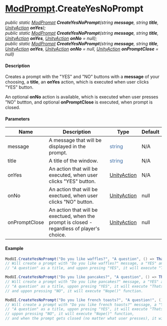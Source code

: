 # [ModPrompt](API/MSCLoader/ModPrompt.md).CreateYesNoPrompt

*public static [ModPrompt](API/MSCLoader/ModPrompt.md) <b>CreateYesNoPrompt</b>(string <b>message</b>, string <b>title</b>, [UnityAction](https://docs.unity3d.com/500/Documentation/ScriptReference/Events.UnityAction.html) <b>onYes</b>);*  
*public static [ModPrompt](API/MSCLoader/ModPrompt.md) <b>CreateYesNoPrompt</b>(string <b>message</b>, string <b>title</b>, [UnityAction](https://docs.unity3d.com/500/Documentation/ScriptReference/Events.UnityAction.html) <b>onYes</b>, [UnityAction](https://docs.unity3d.com/500/Documentation/ScriptReference/Events.UnityAction.html) <b>onNo</b> = null);*  
*public static [ModPrompt](API/MSCLoader/ModPrompt.md) <b>CreateYesNoPrompt</b>(string <b>message</b>, string <b>title</b>, [UnityAction](https://docs.unity3d.com/500/Documentation/ScriptReference/Events.UnityAction.html) <b>onYes</b>, [UnityAction](https://docs.unity3d.com/500/Documentation/ScriptReference/Events.UnityAction.html) <b>onNo</b> = null, [UnityAction](https://docs.unity3d.com/500/Documentation/ScriptReference/Events.UnityAction.html) <b>onPromptClose</b> = null)*

#### Description

Creates a prompt with the "YES" and "NO" buttons with a **message** of your choosing, a **title**, an **onYes** action, which is executed when user clicks "YES" button.

An optional **onNo** action is available, which is executed when user presses "NO" buttton, and optional **onPromptClose** is executed, when prompt is closed.

#### Parameters

Name | Description | Type | Default
---- | ----------- | ------- | -------
message | A message that will be displayed in the prompt. | <font color=#4170a7>string</font> | N/A
title | A title of the window. | <font color=#4170a7>string</font> | N/A
onYes | An action that will be executed, when user clicks "YES" button. | [UnityAction](https://docs.unity3d.com/500/Documentation/ScriptReference/Events.UnityAction.html) | N/A
onNo | An action that will be exectued, when user clicks "NO" button. | [UnityAction](https://docs.unity3d.com/500/Documentation/ScriptReference/Events.UnityAction.html)| null
onPromptClose | An action that will be exectued, when the prompt is closed - regardless of player's choice. | [UnityAction](https://docs.unity3d.com/500/Documentation/ScriptReference/Events.UnityAction.html) | null

#### Example

```csharp
ModUI.CreateYesNoPrompt("Do you like waffles?", "A question", () => ThatsCorrect());
// Will create a prompt with "Do you like waffles?" message, a "YES" and "NO" buttons,
// "A question" as a title, and uppon presing "YES", it will execute "ThatsCorrect()" function.

ModUI.CreateYesNoPrompt("Do you like pancakes?", "A question", () => ThatsCorrect(), () => Nope());
// Will create a prompt with "Do you like pancakes?" message, a "YES" and "NO" buttons,
// "A question" as a title, uppon presing "YES", it will execute "ThatsCorrect()" function,
// and uppon pressing "NO", it will execute "Nope()" function.

ModUI.CreateYesNoPrompt("Do you like french toasts?", "A question!", () => ThatsCorrect(), () => Nope(), () => StopIt());
// Will create a prompt with "Do you like french toasts?" message, a "YES" and "NO" buttons,
// "A question" as a title, uppon presing "YES", it will execute "ThatsCorrect()" function,
// uppon pressing "NO", it will execute "Nope()" function,
// and when the prompt gets closed (no matter what user presses), it will execute "StopIt()" function.
```
